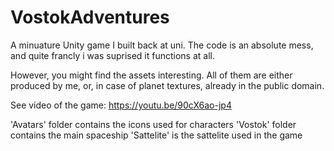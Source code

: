 # VostokAdventures
A minuature Unity game I built back at uni. 
The code is an absolute mess, and quite francly i was suprised it functions at all. 

However, you might find the assets interesting. All of them are either produced by me, or, in case of planet textures, already in the public domain. 

See video of the game: https://youtu.be/90cX6ao-jp4


'Avatars' folder contains the icons used for characters
'Vostok' folder contains the main spaceship 
'Sattelite' is the sattelite used in the game  
